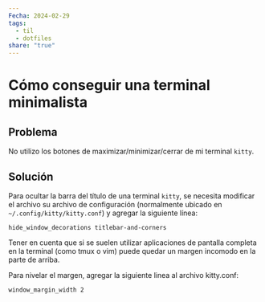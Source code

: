 ```yaml
---
Fecha: 2024-02-29
tags:
  - til
  - dotfiles
share: "true"
---
```

# Cómo conseguir una terminal minimalista

## Problema

No utilizo los botones de maximizar/minimizar/cerrar de mi terminal `kitty`.

## Solución

Para ocultar la barra del título de una terminal `kitty`, se necesita modificar el archivo su archivo de configuración (normalmente ubicado en `~/.config/kitty/kitty.conf`) y agregar la siguiente línea:

```
hide_window_decorations titlebar-and-corners
```

Tener en cuenta que si se suelen utilizar aplicaciones de pantalla completa en la terminal (como tmux o vim) puede quedar un margen incomodo en la parte de arriba.

Para nivelar el margen, agregar la siguiente linea al archivo kitty.conf:

```
window_margin_width 2 
```
